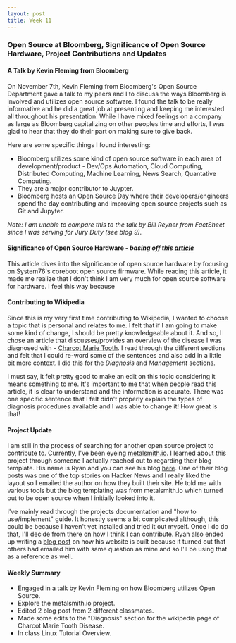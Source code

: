 ```yaml
---
layout: post
title: Week 11
---
```


### Open Source at Bloomberg, Significance of Open Source Hardware, Project Contributions and Updates

#### A Talk by Kevin Fleming from Bloomberg

On November 7th, Kevin Fleming from Bloomberg's Open Source Department gave a talk to my peers and I to discuss the ways Bloomberg is involved and utilizes open source software. I found the talk to be really informative and he did a great job at presenting and keeping me interested all throughout his presentation. While I have mixed feelings on a company as large as Bloomberg capitalizing on other peoples time and efforts, I was glad to hear that they do their part on making sure to give back. 

Here are some specific things I found interesting:
- Bloomberg utilizes some kind of open source software in each area of development/product - Dev/Ops Automation, Cloud Computing, Distributed Computing, Machine Learning, News Search, Quantative Computing.
- They are a major contributor to Juypter.
- Bloomberg hosts an Open Source Day where their developers/engineers spend the day contributing and improving open source projects such as Git and Jupyter. 

*Note: I am unable to compare this to the talk by Bill Reyner from FactSheet since I was serving for Jury Duty (see blog 9).*

#### Significance of Open Source Hardware - *basing off this [article](https://opensource.com/article/19/11/coreboot-system76-laptops?utm_campaign=intrel)*

This article dives into the significance of open source hardware by focusing on System76's coreboot open source firmware. While reading this article, it made me realize that I don't think I am very much for open source software for hardware. I feel this way because 


#### Contributing to Wikipedia

Since this is my very first time contributing to Wikipedia, I wanted to choose a topic that is personal and relates to me. I felt that if I am going to make some kind of change, I should be pretty knowledgeable about it. And so, I chose an article that discusses/provides an overview of the disease I was diagnosed with - [Charcot Marie Tooth](https://en.wikipedia.org/wiki/Charcot%E2%80%93Marie%E2%80%93Tooth_diseasehttps://en.wikipedia.org/wiki/Charcot%E2%80%93Marie%E2%80%93Tooth_disease). I read through the different sections and felt that I could re-word some of the sentences and also add in a little bit more context. I did this for the *Diagnosis* and *Management* sections. 

I must say, it felt pretty good to make an edit on this topic considering it means something to me. It's important to me that when people read this article, it is clear to understand and the information is accurate. There was one specific sentence that I felt didn't properly explain the types of diagnosis procedures available and I was able to change it! How great is that!

#### Project Update

I am still in the process of searching for another open source project to contribute to. Currently, I've been eyeing [metalsmith.io](https://metalsmith.io/). I learned about this project through someone I actually reached out to regarding their blog template. His name is Ryan and you can see his blog [here](https://ryannjohnson.com/). One of their blog posts was one of the top stories on Hacker News and I really liked the layout so I emailed the author on how they built their site. He told me with various tools but the blog templating was from metalsmith.io which turned out to be open source when I initially looked into it. 

I've mainly read through the projects documentation and "how to use/implement" guide. It honestly seems a bit complicated although, this could be because I haven't yet installed and tried it out myself. Once I do do that, I'll decide from there on how I think I can contribute. Ryan also ended up writing a [blog post](https://ryannjohnson.com/writing/how-my-personal-website-is-built/) on how his website is built because it turned out that others had emailed him with same question as mine and so I'll be using that as a reference as well.

#### Weekly Summary
- Engaged in a talk by Kevin Fleming on how Bloomberg utilizes Open Source.
- Explore the metalsmith.io project.
- Edited 2 blog post from 2 different classmates.
- Made some edits to the "Diagnosis" section for the wikipedia page of Charcot Marie Tooth Disease.
- In class Linux Tutorial Overview. 
